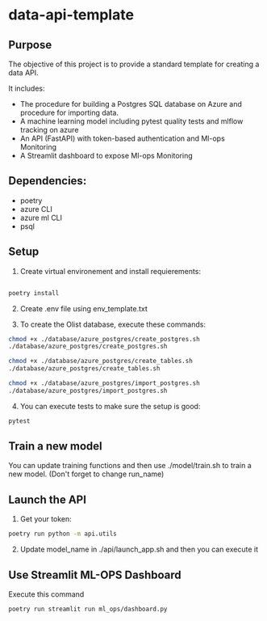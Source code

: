# data-api-template

## Purpose

The objective of this project is to provide a standard template for creating a data API. 


It includes:

- The procedure for building a Postgres SQL database on Azure and procedure for importing data.
- A machine learning model including pytest quality tests and mlflow tracking on azure
- An API (FastAPI) with token-based authentication and Ml-ops Monitoring
- A Streamlit dashboard to expose Ml-ops Monitoring

## Dependencies:
- poetry
- azure CLI
- azure ml CLI
- psql

## Setup

1. Create virtual environement and install requierements:

```bash

poetry install

```

2. Create .env file using env_template.txt


3. To create the Olist database, execute these commands:

```bash
chmod +x ./database/azure_postgres/create_postgres.sh
./database/azure_postgres/create_postgres.sh

chmod +x ./database/azure_postgres/create_tables.sh
./database/azure_postgres/create_tables.sh

chmod +x ./database/azure_postgres/import_postgres.sh
./database/azure_postgres/import_postgres.sh
```

4. You can execute tests to make sure the setup is good:

```bash
pytest
```
## Train a new model

You can update training functions and then use ./model/train.sh to train a new model. (Don't forget to change run_name)

## Launch the API

1. Get your token:

```bash
poetry run python -m api.utils
```

2. Update model_name in ./api/launch_app.sh and then you can execute it

## Use Streamlit ML-OPS Dashboard

Execute this command

```bash
poetry run streamlit run ml_ops/dashboard.py
```